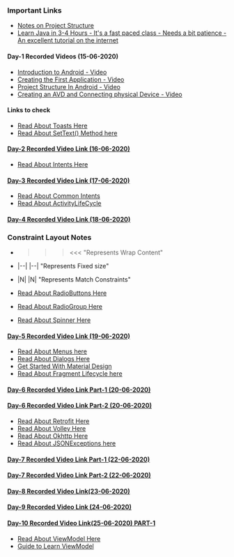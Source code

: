 ### Important Links

- [Notes on Project Structure](https://developer.android.com/studio/projects)
- [Learn Java in 3-4 Hours - It's a fast paced class - Needs a bit patience - An excellent tutorial on the internet](https://youtu.be/n-xAqcBCws4)

#### Day-1 Recorded Videos (15-06-2020)
- [Introduction to Android - Video](https://youtu.be/CtXYx0SgVZM)
- [Creating the First Application - Video](https://youtu.be/MZb5FcSkRkA)
- [Project Structure In Android - Video](https://youtu.be/m_Vqpn1lCKw)
- [Creating an AVD and Connecting physical Device - Video](https://youtu.be/6ZKIFB7j_ps)

#### Links to check
- [Read About Toasts Here](https://developer.android.com/guide/topics/ui/notifiers/toasts)
- [Read About SetText() Method here](https://developer.android.com/reference/android/widget/TextView#setText(int))

#### [Day-2 Recorded Video Link (16-06-2020)](https://youtu.be/nDQMh0qvha8)

- [Read About Intents Here](https://developer.android.com/guide/components/intents-filters)

#### [Day-3 Recorded Video Link (17-06-2020)](https://youtu.be/4_IMPwazHkY)

- [Read About Common Intents](https://developer.android.com/guide/components/intents-common)
- [Read About ActivityLifeCycle](https://developer.android.com/guide/components/activities/activity-lifecycle)

#### [Day-4 Recorded Video Link (18-06-2020)](https://youtu.be/Oo6S3BEVWOU)



### Constraint Layout Notes

- >>> <<< "Represents Wrap Content"
- |--| |--| "Represents Fixed size"
- |N| |N| "Represents Match Constraints"


- [Read About RadioButtons Here](https://developer.android.com/guide/topics/ui/controls/radiobutton)
- [Read About RadioGroup Here](https://developer.android.com/reference/android/widget/RadioGroup)
- [Read About Spinner Here](https://developer.android.com/guide/topics/ui/controls/spinner)

#### [Day-5 Recorded Video Link (19-06-2020)](https://youtu.be/4RSTiv3pDGc)

- [Read About Menus here](https://developer.android.com/guide/topics/ui/menus)
- [Read About Dialogs Here](https://developer.android.com/guide/topics/ui/dialogs)
- [Get Started With Material Design](https://material.io/develop/android/docs/getting-started/)
- [Read About Fragment Lifecycle here](https://developer.android.com/guide/components/fragments)

#### [Day-6 Recorded Video Link Part-1 (20-06-2020)](https://youtu.be/mAX6BqMiQKc)
#### [Day-6 Recorded Video Link Part-2 (20-06-2020)](https://youtu.be/y2SwmoDgVQs)

- [Read About Retrofit Here](https://square.github.io/retrofit/)
- [Read About Volley Here](https://developer.android.com/training/volley)
- [Read About Okhttp Here](https://square.github.io/okhttp/)
- [Read About JSONExceptions here](https://developer.android.com/reference/org/json/JSONException)

#### [Day-7 Recorded Video Link Part-1 (22-06-2020)](https://youtu.be/Ydn84YvrhrA?list=PLodYIve2fV8aMnScAdRoy5CZaTCtnHCAv&t=4)
#### [Day-7 Recorded Video Link Part-2 (22-06-2020)](https://youtu.be/UaTulQulvg4?list=PLodYIve2fV8aMnScAdRoy5CZaTCtnHCAv)
#### [Day-8 Recorded Video Link(23-06-2020)](https://youtu.be/yEoFZzRrnaY)
#### [Day-9 Recorded Video Link (24-06-2020)](https://youtu.be/RgmtVPFCx2Y)
#### [Day-10 Recorded Video Link(25-06-2020) PART-1](https://youtu.be/kl8r9ClIQxs)

- [Read About ViewModel Here](https://developer.android.com/topic/libraries/architecture/viewmodel)
- [Guide to Learn ViewModel](https://developer.android.com/jetpack/androidx/releases/lifecycle)

